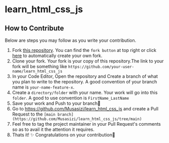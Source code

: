 # learn_html_css_js

## How to Contribute
Below are steps you may follow as you write your contribution.
1. Fork [this repository](https://github.com/Musasizi/learn_html_css_js). You can find the `fork button` at top right or click [here](https://github.com/Musasizi/learn_html_css_js/fork) to automatically create your own fork.
2. Clone your fork. Your fork is your copy of this repository.The link to your fork will be something like `https://github.com/your-user-name/learn_html_css_js`
3. In your Code Editor, Open the repository and Create a branch of what you plan to write to the repository. A good convention of your branch name is `your-name-feature-x`. 
4. Create a `directory/folder` with your name. Your work will go into this `folder`. A good to use convention is `FirstName_LastName`
5. Save your work and Push to your branch:rocket:
6. Go to https://github.com/Musasizi/learn_html_css_js and create a Pull Request to the `[main branch](https://github.com/Musasizi/learn_html_css_js/tree/main)`
7. Feel free to tag the project maintainer in your Pull Request's comments so as to avail it the attention it requires.
8. Thats it! :sparkles: Congratulations on your contribution:rocket: